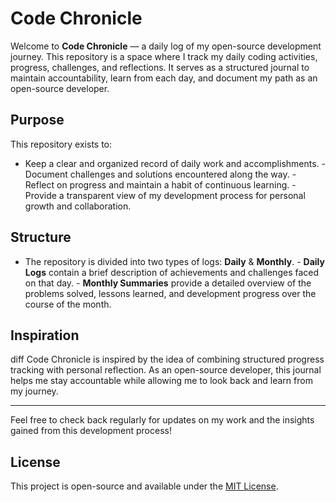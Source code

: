 # Code Chronicle

Welcome to **Code Chronicle** — a daily log of my open-source development
journey. This repository is a space where I track my daily coding activities,
progress, challenges, and reflections. It serves as a structured journal to
maintain accountability, learn from each day, and document my path as an
open-source developer.

## Purpose

This repository exists to:

- Keep a clear and organized record of daily work and accomplishments. -
  Document challenges and solutions encountered along the way. - Reflect on
  progress and maintain a habit of continuous learning. - Provide a transparent
  view of my development process for personal growth and collaboration.

## Structure

- The repository is divided into two types of logs: **Daily** & **Monthly**. -
  **Daily Logs** contain a brief description of achievements and challenges
  faced on that day. - **Monthly Summaries** provide a detailed overview of the
  problems solved, lessons learned, and development progress over the course of
  the month.

## Inspiration

diff Code Chronicle is inspired by the idea of combining structured progress
tracking with personal reflection. As an open-source developer, this journal
helps me stay accountable while allowing me to look back and learn from my
journey.

---

Feel free to check back regularly for updates on my work and the insights gained
from this development process!

## License

This project is open-source and available under the [MIT License](LICENSE).
